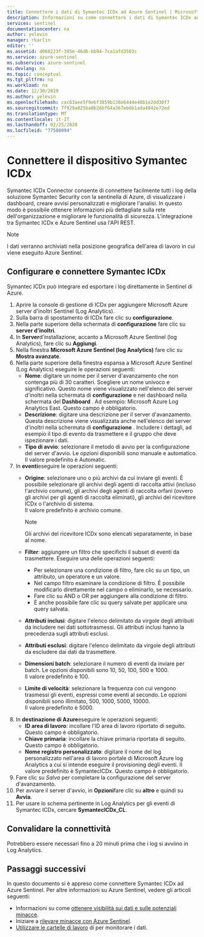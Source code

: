 ```yaml
---
title: Connettere i dati di Symantec ICDx ad Azure Sentinel | Microsoft Docs
description: Informazioni su come connettere i dati di Symantec ICDx ad Azure Sentinel.
services: sentinel
documentationcenter: na
author: yelevin
manager: rkarlin
editor: ''
ms.assetid: d068223f-395e-46d6-bb94-7ca1afd3503c
ms.service: azure-sentinel
ms.subservice: azure-sentinel
ms.devlang: na
ms.topic: conceptual
ms.tgt_pltfrm: na
ms.workload: na
ms.date: 12/30/2019
ms.author: yelevin
ms.openlocfilehash: cac63aee5f9ebf3859b138e6444e40b1e2dd30f7
ms.sourcegitcommit: 7f929a025ba0b26bf64a367eb6b1ada4042e72ed
ms.translationtype: MT
ms.contentlocale: it-IT
ms.lasthandoff: 02/25/2020
ms.locfileid: "77588094"
---
```

# <a name="connect-your-symantec-icdx-appliance"></a>Connettere il dispositivo Symantec ICDx 



Symantec ICDx Connector consente di connettere facilmente tutti i log della soluzione Symantec Security con la sentinella di Azure, di visualizzare i dashboard, creare avvisi personalizzati e migliorare l'analisi. In questo modo è possibile ottenere informazioni più dettagliate sulla rete dell'organizzazione e migliorare le funzionalità di sicurezza. L'integrazione tra Symantec ICDx e Azure Sentinel usa l'API REST.


> [!NOTE]
> I dati verranno archiviati nella posizione geografica dell'area di lavoro in cui viene eseguito Azure Sentinel.

## <a name="configure-and-connect-symantec-icdx"></a>Configurare e connettere Symantec ICDx 

Symantec ICDx può integrare ed esportare i log direttamente in Sentinel di Azure.

1. Aprire la console di gestione di ICDx per aggiungere Microsoft Azure server d'inoltri Sentinel (Log Analytics).
2. Sulla barra di spostamento di ICDx fare clic su **configurazione**. 
3. Nella parte superiore della schermata di **configurazione** fare clic su **server d'inoltri**.
4. In **Server**d'installazione, accanto a Microsoft Azure Sentinel (log Analytics), fare clic su **Aggiungi**. 
4. Nella finestra **Microsoft Azure Sentinel (log Analytics)** fare clic su **Mostra avanzate**. 
5. Nella parte superiore della finestra espansa a Microsoft Azure Sentinel (Log Analytics) eseguire le operazioni seguenti:
    -   **Nome**: digitare un nome per il server d'avanzamento che non contenga più di 30 caratteri. Scegliere un nome univoco e significativo. Questo nome viene visualizzato nell'elenco dei server d'inoltri nella schermata di **configurazione** e nei dashboard nella schermata del **Dashboard** . Ad esempio: Microsoft Azure Log Analytics East. Questo campo è obbligatorio.
    -   **Descrizione**: digitare una descrizione per il server d'avanzamento. Questa descrizione viene visualizzata anche nell'elenco dei server d'inoltri nella schermata di **configurazione** . Includere i dettagli, ad esempio il tipo di evento da trasmettere e il gruppo che deve ispezionare i dati.
    -   **Tipo di avvio**: selezionare il metodo di avvio per la configurazione del server d'avvio. Le opzioni disponibili sono manuale e automatico.<br>Il valore predefinito è Automatic. 
6. In **eventi**eseguire le operazioni seguenti: 
    - **Origine**: selezionare uno o più archivi da cui inviare gli eventi. È possibile selezionare gli archivi degli agenti di raccolta attivi (incluso l'archivio comune), gli archivi degli agenti di raccolta orfani (ovvero gli archivi per gli agenti di raccolta eliminati), gli archivi del ricevitore ICDx o l'archivio di sistema. <br>Il valore predefinito è archivio comune.
      > [!NOTE]
      > Gli archivi del ricevitore ICDx sono elencati separatamente, in base al nome. 
 
    - **Filter**: aggiungere un filtro che specifichi il subset di eventi da trasmettere. Eseguire una delle operazioni seguenti:
        - Per selezionare una condizione di filtro, fare clic su un tipo, un attributo, un operatore e un valore. 
        - Nel campo filtro esaminare la condizione di filtro. È possibile modificarlo direttamente nel campo o eliminarlo, se necessario.
        - Fare clic su AND o OR per aggiungere alla condizione di filtro.
        - È anche possibile fare clic su query salvate per applicare una query salvata.
    - **Attributi inclusi**: digitare l'elenco delimitato da virgole degli attributi da includere nei dati sottotrasmessi. Gli attributi inclusi hanno la precedenza sugli attributi esclusi.
    - **Attributi esclusi**: digitare l'elenco delimitato da virgole degli attributi da escludere dai dati da trasmettere.
    - **Dimensioni batch**: selezionare il numero di eventi da inviare per batch. Le opzioni disponibili sono 10, 50, 100, 500 e 1000.<br>Il valore predefinito è 100. 
    - **Limite di velocità**: selezionare la frequenza con cui vengono trasmessi gli eventi, espressi come eventi al secondo. Le opzioni disponibili sono illimitato, 500, 1000, 5000, 10000. <br> Il valore predefinito è 5000. 
7. In **destinazione di Azure**eseguire le operazioni seguenti: 
    - **ID area di lavoro**: incollare l'ID area di lavoro riportato di seguito. Questo campo è obbligatorio.
    - **Chiave primaria**: incollare la chiave primaria riportata di seguito. Questo campo è obbligatorio.
    - **Nome registro personalizzato**: digitare il nome del log personalizzato nell'area di lavoro portale di Microsoft Azure log Analytics a cui si intende eseguire il provisioning degli eventi. Il valore predefinito è SymantecICDx. Questo campo è obbligatorio.
8. Fare clic su *Salva* per completare la configurazione del server d'avanzamento. 
9. Per avviare il server d'avvio, in **Opzioni**fare clic su **altro** e quindi su **Avvia**.
10. Per usare lo schema pertinente in Log Analytics per gli eventi di Symantec ICDx, cercare **SymantecICDx_CL**.


## <a name="validate-connectivity"></a>Convalidare la connettività

Potrebbero essere necessari fino a 20 minuti prima che i log si avviino in Log Analytics. 



## <a name="next-steps"></a>Passaggi successivi
In questo documento si è appreso come connettere Symantec ICDx ad Azure Sentinel. Per altre informazioni su Azure Sentinel, vedere gli articoli seguenti:
- Informazioni su come [ottenere visibilità sui dati e sulle potenziali minacce](quickstart-get-visibility.md).
- Iniziare a [rilevare minacce con Azure Sentinel](tutorial-detect-threats-built-in.md).
- [Utilizzare le cartelle di lavoro](tutorial-monitor-your-data.md) di per monitorare i dati.


